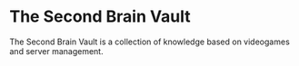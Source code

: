 # The Second Brain Vault

The Second Brain Vault is a collection of knowledge based on videogames and server management.
